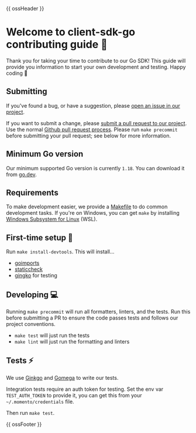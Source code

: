 {{ ossHeader }}

# Welcome to client-sdk-go contributing guide :wave:

Thank you for taking your time to contribute to our Go SDK!
This guide will provide you information to start your own development and testing.
Happy coding :dancer:

## Submitting

If you've found a bug, or have a suggestion, please [open an issue in our project](https://github.com/momentohq/client-sdk-go/issues).

If you want to submit a change, please [submit a pull request to our project](https://github.com/momentohq/client-sdk-go/pulls). Use the normal [Github pull request process](https://docs.github.com/en/pull-requests). Please run `make precommit` before submitting your pull request; see below for more information.

## Minimum Go version

Our minimum supported Go version is currently `1.18`. You can download it from [go.dev](https://go.dev/).

## Requirements

To make development easier, we provide a [Makefile](https://golangdocs.com/makefiles-golang) to do common development 
tasks. If you're on Windows, you can get `make` by installing [Windows Subsystem for Linux](https://learn.microsoft.com/en-us/windows/wsl/) 
(WSL).

## First-time setup :wrench:

Run `make install-devtools`. This will install...

* [goimports](https://pkg.go.dev/golang.org/x/tools/cmd/goimports)
* [staticcheck](https://staticcheck.io/)
* [gingko](https://onsi.github.io/ginkgo/) for testing

## Developing :computer:

Running `make precommit` will run all formatters, linters, and the tests. Run this before submitting a PR to ensure the code passes tests and follows our project conventions.

* `make test` will just run the tests
* `make lint` will just run the formatting and linters

## Tests :zap:

We use [Ginkgo](https://onsi.github.io/ginkgo/) and [Gomega](https://onsi.github.io/gomega/) to write our tests.

Integration tests require an auth token for testing. Set the env var `TEST_AUTH_TOKEN` to provide it, you can get this from your `~/.momento/credentials` file.

Then run `make test`.

{{ ossFooter }}
